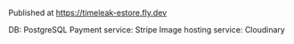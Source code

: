 Published at https://timeleak-estore.fly.dev

DB: PostgreSQL
Payment service: Stripe
Image hosting service: Cloudinary